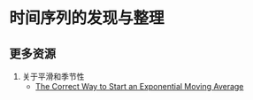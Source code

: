 # 时间序列的发现与整理

## 更多资源

1. 关于平滑和季节性
    - [The Correct Way to Start an Exponential Moving Average](https://perma.cc/ZPJ4-DJJK)
